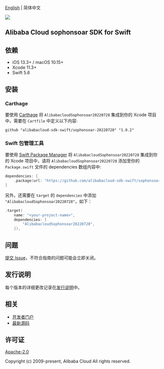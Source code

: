 [English](README.md) | 简体中文

![](https://aliyunsdk-pages.alicdn.com/icons/AlibabaCloud.svg)

## Alibaba Cloud sophonsoar SDK for Swift

## 依赖

- iOS 13.3+ / macOS 10.15+
- Xcode 11.3+
- Swift 5.6

## 安装

### Carthage

要使用 [Carthage](https://github.com/Carthage/Carthage) 将 `AlibabacloudSophonsoar20220728` 集成到你的 Xcode 项目中，需要在 `Cartfile` 中定义以下内容:

```ogdl
github "alibabacloud-sdk-swift/sophonsoar-20220728" "1.0.2"
```

### Swift 包管理工具

要使用 [Swift Package Manager](https://swift.org/package-manager/) 将 `AlibabacloudSophonsoar20220728` 集成到你的 Xcode 项目中，请将 `AlibabacloudSophonsoar20220728` 添加至你的 `Package.swift` 文件的 dependencies 数组内容中:

```swift
dependencies: [
    .package(url: "https://github.com/alibabacloud-sdk-swift/sophonsoar-20220728.git", from: "1.0.2")
]
```

另外，还需要在 `target` 的 `dependencies` 中添加 `"AlibabacloudSophonsoar20220728"`，如下：

```swift
.target(
    name: "<your-project-name>",
    dependencies: [
        "AlibabacloudSophonsoar20220728",
    ]),
```

## 问题

[提交 Issue](https://github.com/alibabacloud-sdk-swift/sophonsoar-20220728/issues/new)，不符合指南的问题可能会立即关闭。

## 发行说明

每个版本的详细更改记录在[发行说明](./ChangeLog.txt)中。

## 相关

* [开发者门户](https://next.api.aliyun.com/home)
* [最新源码](https://github.com/alibabacloud-sdk-swift/sophonsoar-20220728)

## 许可证

[Apache-2.0](http://www.apache.org/licenses/LICENSE-2.0)

Copyright (c) 2009-present, Alibaba Cloud All rights reserved.
